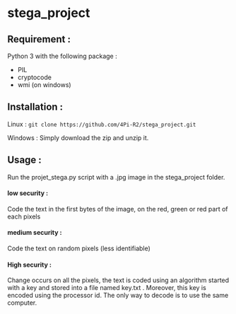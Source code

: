 # stega_project

## Requirement :

Python 3 with the following package :
 - PIL
 - cryptocode
 - wmi (on windows)


## Installation :

Linux :
```git clone https://github.com/4Pi-R2/stega_project.git```

Windows : Simply download the zip and unzip it.

## Usage :

Run the projet_stega.py script with a .jpg image in the stega_project folder.

#### low security :
  Code the text in the first bytes of the image, on the red, green or red part of each pixels
  
#### medium security :
  Code the text on random pixels (less identifiable)
  
#### High security :
  Change occurs on all the pixels, the text is coded using an algorithm started with a key and stored into a file named key.txt . 
  Moreover, this key is encoded using the processor id.
  The only way to decode is to use the same computer.
